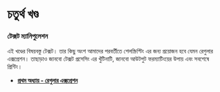 # চতুর্থ খণ্ড #
### টেক্সট ম্যানিপুলেশন

এই খণ্ডের বিষয়বস্তু টেক্সট। তার কিছু অংশ আমাদের পরবর্তীতে শেলস্ক্রিপ্টিং এর জন্য প্রয়োজন হবে যেমন রেগুলার এক্সপ্রেশন। তাছাড়াও জানবো টেক্সট প্রসেসিং এর খুঁটিনাটি, জানবো আউটপুট ফরম্যাটিংয়ের উপায় এবং সবশেষে প্রিন্টিং।

*  [**প্রথম অধ্যায় - রেগুলার এক্সপ্রেশন**](4.1.0.regular-expressions.md)